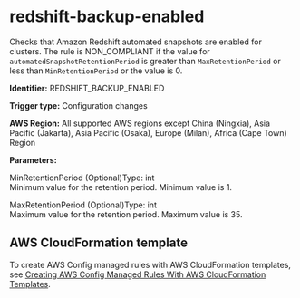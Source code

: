 # redshift\-backup\-enabled<a name="redshift-backup-enabled"></a>

Checks that Amazon Redshift automated snapshots are enabled for clusters\. The rule is NON\_COMPLIANT if the value for `automatedSnapshotRetentionPeriod` is greater than `MaxRetentionPeriod` or less than `MinRetentionPeriod` or the value is 0\.

**Identifier:** REDSHIFT\_BACKUP\_ENABLED

**Trigger type:** Configuration changes

**AWS Region:** All supported AWS regions except China \(Ningxia\), Asia Pacific \(Jakarta\), Asia Pacific \(Osaka\), Europe \(Milan\), Africa \(Cape Town\) Region

**Parameters:**

MinRetentionPeriod \(Optional\)Type: int  
Minimum value for the retention period\. Minimum value is 1\.

MaxRetentionPeriod \(Optional\)Type: int  
Maximum value for the retention period\. Maximum value is 35\.

## AWS CloudFormation template<a name="w85aac12c32c17b9d447c15"></a>

To create AWS Config managed rules with AWS CloudFormation templates, see [Creating AWS Config Managed Rules With AWS CloudFormation Templates](aws-config-managed-rules-cloudformation-templates.md)\.